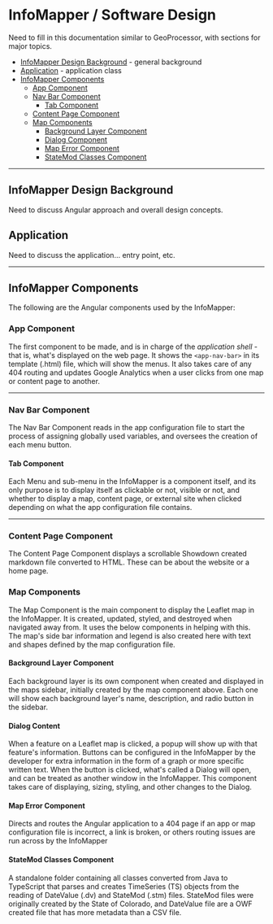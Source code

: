 # InfoMapper / Software Design #

Need to fill in this documentation similar to GeoProcessor, with sections for major topics.

* [InfoMapper Design Background](#infomapper-design-background) - general background
* [Application](#application) - application class
* [InfoMapper Components](#infomapper-components)
    * [App Component](#app-component)
    * [Nav Bar Component](#nav-bar-component)
        * [Tab Component](#tab-component)
    * [Content Page Component](#content-page-component)
    * [Map Components](#map-components)
        * [Background Layer Component](#background-layer-component)
        * [Dialog Component](#dialog-component)
        * [Map Error Component](#map-error-component)
        * [StateMod Classes Component](#statemod-classes-component)

----------------------

## InfoMapper Design Background ##

Need to discuss Angular approach and overall design concepts.

## Application ##

Need to discuss the application... entry point, etc.

----

## InfoMapper Components ##

The following are the Angular components used by the InfoMapper:

### App Component ###

The first component to be made, and is in charge of the *application shell* - that is, what's
displayed on the web page. It shows the `<app-nav-bar>` in its template (.html) file, which
will show the menus. It also takes care of any 404 routing and updates Google Analytics when
a user clicks from one map or content page to another.

----

### Nav Bar Component ###

The Nav Bar Component reads in the app configuration file to start the process of assigning
globally used variables, and oversees the creation of each menu button.

#### Tab Component ####

Each Menu and sub-menu in the InfoMapper is a component itself, and its only purpose is to display
itself as clickable or not, visible or not, and whether to display a map, content page, or external
site when clicked depending on what the app configuration file contains.

----

### Content Page Component ###

The Content Page Component displays a scrollable Showdown created markdown file converted to HTML.
These can be about the website or a home page.

### Map Components ###

The Map Component is the main component to display the Leaflet map in the InfoMapper. It is created,
updated, styled, and destroyed when navigated away from. It uses the below components in helping
with this. The map's side bar information and legend is also created here with text and shapes defined
by the map configuration file.

#### Background Layer Component ####

Each background layer is its own component when created and displayed in the maps sidebar, initially
created by the map component above. Each one will show each background layer's name, description,
and radio button in the sidebar.

#### Dialog Content ####

When a feature on a Leaflet map is clicked, a popup will show up with that feature's information.
Buttons can be configured in the InfoMapper by the developer for extra information in the form of
a graph or more specific written text. When the button is clicked, what's called a Dialog will open,
and can be treated as another window in the InfoMapper. This component takes care of displaying,
sizing, styling, and other changes to the Dialog.

#### Map Error Component ####

Directs and routes the Angular application to a 404 page if an app or map configuration file is incorrect,
a link is broken, or others routing issues are run across by the InfoMapper

#### StateMod Classes Component ####

A standalone folder containing all classes converted from Java to TypeScript that parses and creates
TimeSeries (TS) objects from the reading of DateValue (.dv) and StateMod (.stm) files. StateMod files
were originally created by the State of Colorado, and DateValue file are a OWF created file that has
more metadata than a CSV file.
